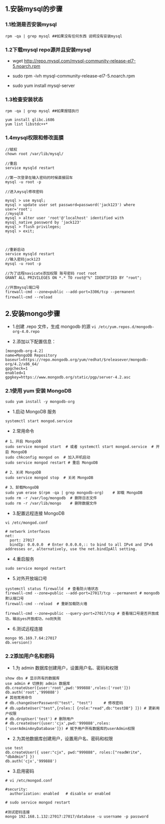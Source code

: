 ## 1.安装mysql的步骤

### 1.1检测是否安装mysql
```
rpm -qa | grep mysql ##如果没有任何东西 说明没有安装mysql
```

### 1.2下载mysql repo源并且安装mysql

- wget http://repo.mysql.com/mysql-community-release-el7-5.noarch.rpm

- sudo rpm -ivh mysql-community-release-el7-5.noarch.rpm

- sudo yum install mysql-server

### 1.3检查安装状态
```
rpm -qa | grep mysql ##如果报错执行

yum install glibc.i686
yum list libstdc++*
```

### 1.4mysql权限和修改面膜
```
//赋权
chown root /var/lib/mysql/

//重启
service mysqld restart

//第一次登录在输入密码的时候直接回车
mysql -u root -p

//进入mysql修改密码

mysql > use mysql;
mysql > update user set password=password('jack123') where user='root';
//mysql8
mysql > alter user 'root'@'localhost' identified with mysql_native_password by 'jack123'
mysql > flush privileges;
mysql > exit;



//重新启动
service mysqld restart
//输入密码jack123
mysql -u root -p

//为了远程navicate添加权限 账号密码 root root
GRANT ALL PRIVILEGES ON *.* TO root@"%" IDENTIFIED BY "root";

//开放mysql端口号
firewall-cmd --zone=public --add-port=3306/tcp --permanent
firewall-cmd --reload　
```

## 2.安装mongo步骤

- 1.创建 .repo 文件，生成 mongodb 的源
``` vi /etc/yum.repos.d/mongodb-org-4.0.repo ```

- 2.添加以下配置信息：
```
[mongodb-org-4.2]
name=MongoDB Repository
baseurl=https://repo.mongodb.org/yum/redhat/$releasever/mongodb-org/4.2/x86_64/
gpgcheck=1
enabled=1
gpgkey=https://www.mongodb.org/static/pgp/server-4.2.asc
```

### 2.1使用 yum 安装 MongoDB
```
sudo yum install -y mongodb-org
```
- 1.启动 MongoDB 服务
```
systemctl start mongod.service
```
- 2.常用命令
```
# 1、开启 MongoDB
sudo service mongod start  # 或者 systemctl start mongod.service  # 开启 MongoDB
sudo chkconfig mongod on  # 加入开机启动
sudo service mongod restart # 重启 MongoDB

# 2、关闭 MongoDB
sudo service mongod stop  # 关闭 MongoDB

# 3、卸载MongoDB
sudo yum erase $(rpm -qa | grep mongodb-org)    # 卸载 MongoDB
sudo rm -r /var/log/mongodb  # 删除日志文件
sudo rm -r /var/lib/mongo    # 删除数据文件
```

- 3.配置远程连接 MongoDB
```
vi /etc/mongod.conf

# network interfaces
net:
  port: 27017
  bindIp: 0.0.0.0  # Enter 0.0.0.0,:: to bind to all IPv4 and IPv6 addresses or, alternatively, use the net.bindIpAll setting.
```

- 4.重启服务
```
sudo service mongod restart
```

- 5.对外开放端口号
```
systemctl status firewalld  # 查看防火墙状态
firewall-cmd --zone=public --add-port=27017/tcp --permanent # mongodb默认端口号
firewall-cmd --reload  # 重新加载防火墙

firewall-cmd --zone=public --query-port=27017/tcp # 查看端口号是否开放成功，输出yes开放成功，no则失败
```

- 6.测试远程连接
```
mongo 95.169.7.64:27017
db.version()
```


### 2.2添加用户名和密码

- 1.为 admin 数据库创建用户，设置用户名、密码和权限
```
show dbs # 显示所有的数据库
use admin # 切换到 admin 数据库
db.createUser({user:'root',pwd:'999888',roles:['root']})
db.auth('root','999888')
# 其他常用命令
# db.changeUserPassword("test", "test")     # 修改密码
# db.updateUser("test",{roles:[ {role:"read",db:"testDB"} ]}) # 更新用户权限
# db.dropUser('test') # 删除用户
# db.createUser({user:'cjx',pwd:'999888',roles:['userAdminAnyDatabase']}) # 赋予用户所有数据库的userAdmin权限
```

- 2.为其他数据库创建用户，设置用户名、密码和权限
```
use test
db.createUser({ user:"cjx", pwd:"999888", roles:["readWrite", "dbAdmin"] })
db.auth('cjx','999888')
```

- 3.启用密码
```
# vi /etc/mongod.conf

#security:
  authorization: enabled   # disable or enabled

# sudo service mongod restart

#测试密码连接
mongo 192.168.1.132:27017:27017/database -u username -p password
```